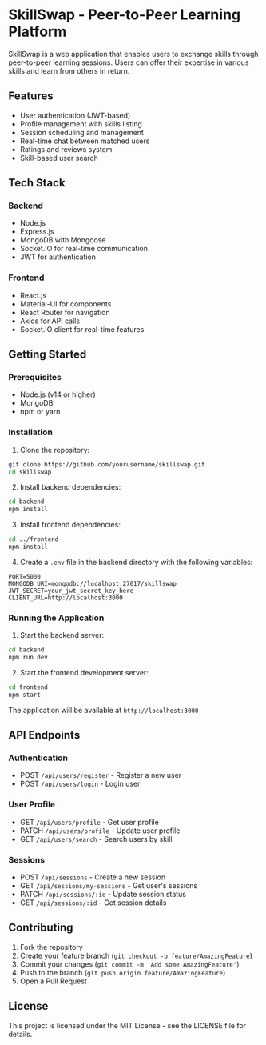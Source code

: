 # SkillSwap - Peer-to-Peer Learning Platform

SkillSwap is a web application that enables users to exchange skills through peer-to-peer learning sessions. Users can offer their expertise in various skills and learn from others in return.

## Features

- User authentication (JWT-based)
- Profile management with skills listing
- Session scheduling and management
- Real-time chat between matched users
- Ratings and reviews system
- Skill-based user search

## Tech Stack

### Backend
- Node.js
- Express.js
- MongoDB with Mongoose
- Socket.IO for real-time communication
- JWT for authentication

### Frontend
- React.js
- Material-UI for components
- React Router for navigation
- Axios for API calls
- Socket.IO client for real-time features

## Getting Started

### Prerequisites
- Node.js (v14 or higher)
- MongoDB
- npm or yarn

### Installation

1. Clone the repository:
```bash
git clone https://github.com/yourusername/skillswap.git
cd skillswap
```

2. Install backend dependencies:
```bash
cd backend
npm install
```

3. Install frontend dependencies:
```bash
cd ../frontend
npm install
```

4. Create a `.env` file in the backend directory with the following variables:
```
PORT=5000
MONGODB_URI=mongodb://localhost:27017/skillswap
JWT_SECRET=your_jwt_secret_key_here
CLIENT_URL=http://localhost:3000
```

### Running the Application

1. Start the backend server:
```bash
cd backend
npm run dev
```

2. Start the frontend development server:
```bash
cd frontend
npm start
```

The application will be available at `http://localhost:3000`

## API Endpoints

### Authentication
- POST `/api/users/register` - Register a new user
- POST `/api/users/login` - Login user

### User Profile
- GET `/api/users/profile` - Get user profile
- PATCH `/api/users/profile` - Update user profile
- GET `/api/users/search` - Search users by skill

### Sessions
- POST `/api/sessions` - Create a new session
- GET `/api/sessions/my-sessions` - Get user's sessions
- PATCH `/api/sessions/:id` - Update session status
- GET `/api/sessions/:id` - Get session details

## Contributing

1. Fork the repository
2. Create your feature branch (`git checkout -b feature/AmazingFeature`)
3. Commit your changes (`git commit -m 'Add some AmazingFeature'`)
4. Push to the branch (`git push origin feature/AmazingFeature`)
5. Open a Pull Request

## License

This project is licensed under the MIT License - see the LICENSE file for details. 